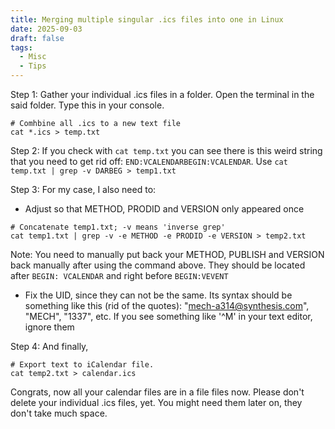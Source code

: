 ```yaml
---
title: Merging multiple singular .ics files into one in Linux
date: 2025-09-03
draft: false
tags:
  - Misc
  - Tips
---
```



Step 1: Gather your individual .ics files in a folder. Open the terminal in the said folder. Type this in your console.
```
# Comhbine all .ics to a new text file
cat *.ics > temp.txt 
```

Step 2: If you check with `cat temp.txt` you can see there is this weird string that you need to get rid off: `END:VCALENDARBEGIN:VCALENDAR`. Use `cat temp.txt | grep -v DARBEG > temp1.txt`

Step 3: For my case, I also need to: 
- Adjust so that METHOD, PRODID and VERSION only appeared once 
```
# Concatenate temp1.txt; -v means 'inverse grep'
cat temp1.txt | grep -v -e METHOD -e PRODID -e VERSION > temp2.txt 
```
Note: You need to manually put back your METHOD, PUBLISH and VERSION back manually after using the command above. They should be located after `BEGIN: VCALENDAR` and right before `BEGIN:VEVENT`

- Fix the UID, since they can not be the same. Its syntax should be something like this (rid of the quotes): "mech-a314@synthesis.com", "MECH", "1337", etc. If you see something like '^M' in your text editor, ignore them

Step 4: And finally, 
```
# Export text to iCalendar file. 
cat temp2.txt > calendar.ics
```

Congrats, now all your calendar files are in a file files now. 
Please don't delete your individual .ics files, yet. You might need them later on, they don't take much space.
